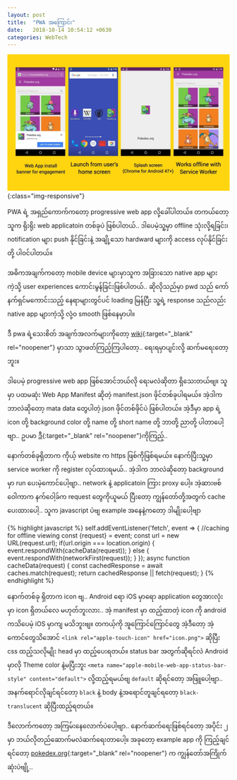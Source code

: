 ```yaml
---
layout: post
title:  "PWA အကြောင်း"
date:   2018-10-14 10:54:12 +0630
categories: WebTech
---
```


![progressive web app](/assets/img/2018-oct/pwa-general.jpg){:class="img-responsive"}

PWA ရဲ့ အရှည်ကောက်ကတော့ progressive web app လို့ခေါ်ပါတယ်။ တကယ်တော့သူက ရိုးရိုး web applicatoin တစ်ခုပဲ ဖြစ်ပါတယ်.. ဒါပေမဲ့သူ့မှာ offline သုံးလို့ရခြင်း၊ notification များ push နိုင်ခြင်းနဲ့ အချို့သော hardward များကို access လုပ်နိုင်ခြင်းတို့ ပါဝင်ပါတယ်။

အဓိကအချက်ကတော့ mobile device များမှာသူက အခြားသော native app များကဲ့သို့ user experiences ကောင်းမွန်ခြင်းဖြစ်ပါတယ်.. ဆိုလိုသည်မှာ pwd သည် ကော်နက်ရှင်မကောင်းသည့် နေရာများတွင်ပင် loading မြန်ပြီး သူ့ရဲ့ response သည်လည်း native app များကဲ့သို့ လုံ့ဝ smooth ဖြစ်နေမှာပါ။ 

ဒီ pwa ရဲ့သေးစိတ် အချက်အလက်များကိုတော့ [wiki][pwa-wiki]{:target="_blank" rel="noopener"} မှာသာ သွာဖတ်ကြည့်ကြပါတော့.. ရေးရမှာပျင်းလို့ ဆက်မရေးတော့ဘူး။

ဒါပေမဲ့ progressive web app ဖြစ်အောင်ဘယ်လို ရေးမလဲဆိုတာ ရှိသေးတယ်ဗျ။ သူမှာ ပထမဆုံး Web App Manifest ဆိုတဲ့ manifest.json ဖိုင်တစ်ခုပါရမယ်။ အဲ့ဒါကဘာလဲဆိုတော့ mata data တွေပါတဲ့ json ဖိုင်တစ်ဖိုင်ပဲ ဖြစ်ပါတယ်။ အဲ့ဒီမှာ app ရဲ့ icon တို့ background color တို့ name တို့ short name တို့ ဘာတို့ ညာတို့ ပါတာပေါ့ဗျာ.. ဥပမာ [ဒီ][pokedex-manifest]{:target="_blank" rel="noopener"}ကိုကြည့်..

နောက်တစ်ခုရှိတာက ကိုယ့် website က https ဖြစ်ကိုဖြစ်ရမယ်။ နောက်ပြီးသူ့မှာ service worker ကို register လုပ်ထားရမယ်.. အဲ့ဒါက ဘာလဲဆိုတော့ background မှာ run ပေးမဲ့ကောင်ပေါ့ဗျာ.. network နဲ့ applicatoin ကြား proxy ပေါ့။ အဲ့ဆားဗစ်ဝေါကာက နက်ဝေါ့ခ်က request တွေကိုယူမယ် ပြီးတော့ ကျွန်တော်တို့အတွက် cache ပေးထားပေါ့.. သူက javascript ပဲဗျ example အနေနဲ့ကတော့ ဒါမျိုးပေါ့ဗျာ

{% highlight javascript %}
self.addEventListener('fetch', event => {
    //caching for offline viewing
    const {request} = event;
    const url = new URL(request.url);
    if(url.origin === location.origin) {
        event.respondWith(cacheData(request));
    } else {
        event.respondWith(networkFirst(request));
    }
});
async function cacheData(request) {
    const cachedResponse = await caches.match(request);
    return cachedResponse || fetch(request);
}
{% endhighlight %}

နောက်တစ်ခု ရှိတာက icon ဗျ.. Android ရော iOS မှာရော application တွေအားလုံးမှာ icon ရှိတယ်လေ မဟုတ်ဘူးလား.. အဲ့ manifest မှာ ထည့်ထာတဲ့ icon ကို android ကသိပေမဲ့ iOS မှာကျ မသိဘူးဗျ။ တကယ့်ကို အူကြောင်ကြောင်တွေ အဲ့ဒီတော့ အဲ့ကောင်တွေသိအောင် `<link rel="apple-touch-icon" href="icon.png">` ဆိုပြီး css ထည့်သလိုမျိုး head မှာ ထည့်ပေးရတယ်။ status bar အတွက်ဆိုရင်လဲ Android မှာလို Theme color နဲ့မပြီးဘူး `<meta name="apple-mobile-web-app-status-bar-style" content="default">` လို့ထည့်ရမယ်ဗျ `default` ဆိုရင်တော့ အဖြူပေါ့ဗျာ.. အနက်ရောင်လိုချင်ရင်တော့ `black` နဲ့ body နဲ့အရောင်တူချင်ရတော့ `black-translucent` ဆိုပြီးထည့်ရတယ်။

ဒီလောက်ကတော့ အကြမ်းနေလောက်ပဲပေါ့ဗျာ.. နောက်ဆက်ရေးဖြစ်ရင်တော့ အပိုင်း ၂ မှာ ဘယ်လိုတည်ဆောက်မလဲဆက်ရေးတာပေါ့။ အခုတော့ example app ကို ကြည့်ချင်ရင်တော့ [pokedex.org][pokedex-link]{:target="_blank" rel="noopener"} က ကျွန်တော်အကြိုက်ဆုံးပဲဗျို့..

[pwa-wiki]: https://en.wikipedia.org/wiki/Progressive_Web_Apps
[pokedex-manifest]: https://pokedex.org/manifest.json
[pokedex-link]: https://pokedex.org